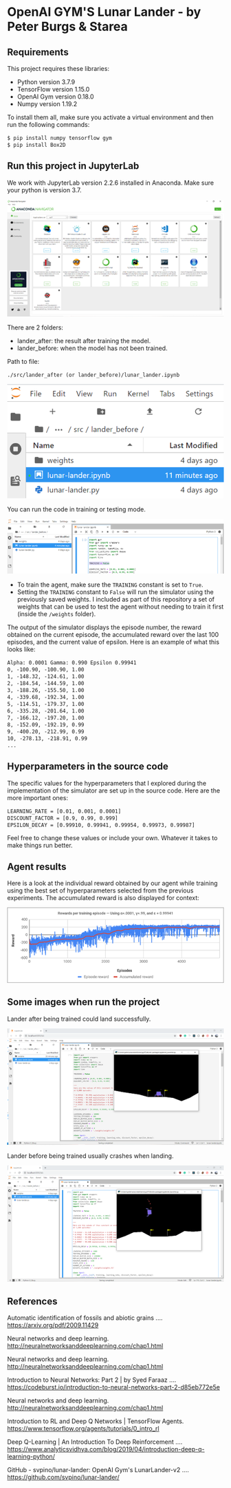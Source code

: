 # OpenAI GYM'S Lunar Lander - by Peter Burgs & Starea

## Requirements

This project requires these libraries:

- Python version 3.7.9
- TensorFlow version 1.15.0
- OpenAI Gym version 0.18.0
- Numpy version 1.19.2

To install them all, make sure you activate a virtual environment and then run the following commands:

```shell
$ pip install numpy tensorflow gym
$ pip install Box2D
```

## Run this project in JupyterLab

We work with JupyterLab version 2.2.6 installed in Anaconda. Make sure your python is version 3.7.

![JupyterLab](https://github.com/peterburgs/lander/blob/master/src/img/anaconda.png)

There are 2 folders:

- lander_after: the result after training the model.
- lander_before: when the model has not been trained.

Path to file:

```shell
./src/lander_after (or lander_before)/lunar_lander.ipynb
```

![File](https://github.com/peterburgs/lander/blob/master/src/img/file.png)

You can run the code in training or testing mode.

![Train||Test](https://github.com/peterburgs/lander/blob/master/src/img/train-test.png)

- To train the agent, make sure the `TRAINING` constant is set to `True`.
- Setting the `TRAINING` constant to `False` will run the simulator using the previously saved weights. I included as part of this repository a set of weights that can be used to test the agent without needing to train it first (inside the `/weights` folder).

The output of the simulator displays the episode number, the reward obtained on the current episode, the accumulated reward over the last 100 episodes, and the current value of epsilon. Here is an example of what this looks like:

```
Alpha: 0.0001 Gamma: 0.990 Epsilon 0.99941
0, -100.90, -100.90, 1.00
1, -148.32, -124.61, 1.00
2, -184.54, -144.59, 1.00
3, -188.26, -155.50, 1.00
4, -339.68, -192.34, 1.00
5, -114.51, -179.37, 1.00
6, -335.28, -201.64, 1.00
7, -166.12, -197.20, 1.00
8, -152.09, -192.19, 0.99
9, -400.20, -212.99, 0.99
10, -278.13, -218.91, 0.99
...
```

## Hyperparameters in the source code

The specific values for the hyperparameters that I explored during the implementation of the simulator are set up in the source code. Here are the more important ones:

```
LEARNING_RATE = [0.01, 0.001, 0.0001]
DISCOUNT_FACTOR = [0.9, 0.99, 0.999]
EPSILON_DECAY = [0.99910, 0.99941, 0.99954, 0.99973, 0.99987]
```

Feel free to change these values or include your own. Whatever it takes to make things run better.

## Agent results

Here is a look at the individual reward obtained by our agent while training using the best set of hyperparameters selected from the previous experiments. The accumulated reward is also displayed for context:

![Rewards per training episode — Using α=.0001, γ=.99, and ε = 0.99941](https://github.com/peterburgs/lander/blob/master/src/img/chart3.png)

## Some images when run the project

Lander after being trained could land successfully.

![success](https://github.com/peterburgs/lander/blob/master/src/img/lander-success.png)

Lander before being trained usually crashes when landing.

![success](https://github.com/peterburgs/lander/blob/master/src/img/lander-fail.png)

## References

Automatic identification of fossils and abiotic grains .... https://arxiv.org/pdf/2009.11429

Neural networks and deep learning. http://neuralnetworksanddeeplearning.com/chap1.html

Neural networks and deep learning. http://neuralnetworksanddeeplearning.com/chap1.html

Introduction to Neural Networks: Part 2 | by Syed Faraaz .... https://codeburst.io/introduction-to-neural-networks-part-2-d85eb772e5e

Neural networks and deep learning. http://neuralnetworksanddeeplearning.com/chap1.html

Introduction to RL and Deep Q Networks | TensorFlow Agents. https://www.tensorflow.org/agents/tutorials/0_intro_rl

Deep Q-Learning | An Introduction To Deep Reinforcement .... https://www.analyticsvidhya.com/blog/2019/04/introduction-deep-q-learning-python/

GitHub - svpino/lunar-lander: OpenAI Gym's LunarLander-v2 .... https://github.com/svpino/lunar-lander/
